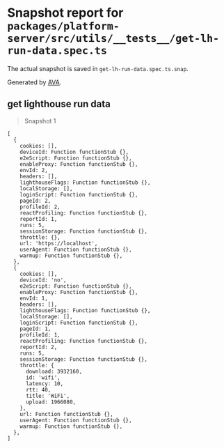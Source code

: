 # Snapshot report for `packages/platform-server/src/utils/__tests__/get-lh-run-data.spec.ts`

The actual snapshot is saved in `get-lh-run-data.spec.ts.snap`.

Generated by [AVA](https://avajs.dev).

## get lighthouse run data

> Snapshot 1

    [
      {
        cookies: [],
        deviceId: Function functionStub {},
        e2eScript: Function functionStub {},
        enableProxy: Function functionStub {},
        envId: 2,
        headers: [],
        lighthouseFlags: Function functionStub {},
        localStorage: [],
        loginScript: Function functionStub {},
        pageId: 2,
        profileId: 2,
        reactProfiling: Function functionStub {},
        reportId: 1,
        runs: 5,
        sessionStorage: Function functionStub {},
        throttle: {},
        url: 'https://localhost',
        userAgent: Function functionStub {},
        warmup: Function functionStub {},
      },
      {
        cookies: [],
        deviceId: 'no',
        e2eScript: Function functionStub {},
        enableProxy: Function functionStub {},
        envId: 1,
        headers: [],
        lighthouseFlags: Function functionStub {},
        localStorage: [],
        loginScript: Function functionStub {},
        pageId: 1,
        profileId: 1,
        reactProfiling: Function functionStub {},
        reportId: 2,
        runs: 5,
        sessionStorage: Function functionStub {},
        throttle: {
          download: 3932160,
          id: 'wifi',
          latency: 10,
          rtt: 40,
          title: 'WiFi',
          upload: 1966080,
        },
        url: Function functionStub {},
        userAgent: Function functionStub {},
        warmup: Function functionStub {},
      },
    ]
